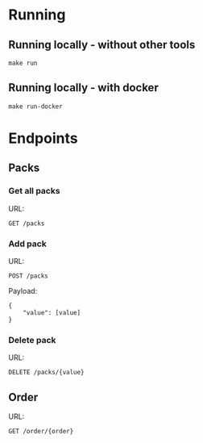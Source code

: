 # Running
## Running locally - without other tools
```
make run
```

## Running locally - with docker
```
make run-docker
```

# Endpoints
## Packs
### Get all packs
URL:
```
GET /packs
```

### Add pack
URL:
```
POST /packs
```

Payload:
```
{
    "value": [value]
}
```

### Delete pack
URL:
```
DELETE /packs/{value}
```

## Order
URL:
```
GET /order/{order}
```




